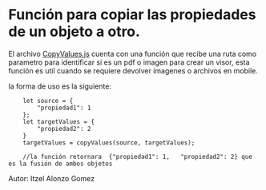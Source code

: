 # Función para copiar las propiedades de un objeto a otro.

El archivo [CopyValues.js](CopyValues.js) cuenta con una función que recibe una ruta como parametro para identificar si es un pdf o imagen para crear un visor, esta función es util cuando se requiere devolver imagenes o archivos en mobile.

la forma de uso es la siguiente:

```
    let source = {
        "propiedad1": 1
    };
    let targetValues = {
        "propiedad2": 2
    }
    targetValues = copyValues(source, targetValues);

    //la función retornara  {"propiedad1": 1,   "propiedad2": 2} que es la fusión de ambos objetos
```

Autor: Itzel Alonzo Gomez